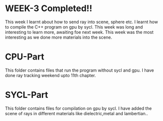 # WEEK-3 Completed!!
This week I learnt about how to send ray into scene, sphere etc. I learnt how to compile the C++ program
on gpu by sycl. This week was long and interesting to learn more, awaiting foe next week. This week was the most interesting
as we done more materials into the scene.

# CPU-Part
This folder contains files that run the program without sycl and gpu. I have done ray tracking weekend upto 11th chapter.

# SYCL-Part
This folder contains files for compilation on gpu by sycl. I have added the scene of rays in different 
materials like dielectric,metal and lambertian.. 

